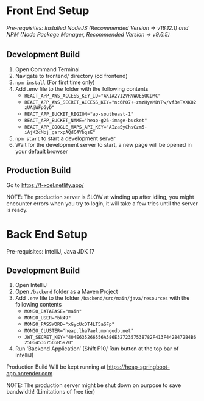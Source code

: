 # Front End Setup
###### Pre-requisites: Installed NodeJS (Recommended Version => v18.12.1) and NPM (Node Package Manager, Recommended Version => v9.6.5)

## Development Build

1. Open Command Terminal
2. Navigate to frontend/ directory (cd frontend)
3. `npm install` (For first time only)
4. Add .env file to the folder with the following contents
    - `REACT_APP_AWS_ACCESS_KEY_ID="AKIA2VI2VRVWQE5QCDMC"`
    - `REACT_APP_AWS_SECRET_ACCESS_KEY="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"`
    - `REACT_APP_BUCKET_REGION="ap-southeast-1"`
    - `REACT_APP_BUCKET_NAME="heap-g26-image-bucket"`
    - `REACT_APP_GOOGLE_MAPS_API_KEY="AIzaSyChsCzm5-iAjK2cMpj_garxpAQdC4YbqsE"`
5. `npm start` to start a development server
6. Wait for the development server to start, a new page will be opened in your default browser

## Production Build
Go to https://f-xcel.netlify.app/

NOTE: The production server is SLOW at winding up after idling, you might encounter errors when you try to login, it will take a few tries until the server is ready.

# Back End Setup
Pre-requisites: IntelliJ, Java JDK 17

## Development Build

1. Open IntelliJ
2. Open `/backend` folder as a Maven Project
3. Add `.env` file to the folder `/backend/src/main/java/resources` with the following contents
    - `MONGO_DATABASE="main"`
    - `MONGO_USER="bk49"`
    - `MONGO_PASSWORD="xGycUcDT4LT5aSFp"`
    - `MONGO_CLUSTER="heap.lha7ael.mongodb.net"`
    - `JWT_SECRET_KEY="404E635266556A586E3272357538782F413F4428472B4B6250645367566B5970"`
4. Run ‘Backend Application’ (Shift F10/ Run button at the top bar of IntelliJ)

Production Build
Will be kept running at https://heap-springboot-app.onrender.com

NOTE: The production server might be shut down on purpose to save bandwidth! (Limitations of free tier)
